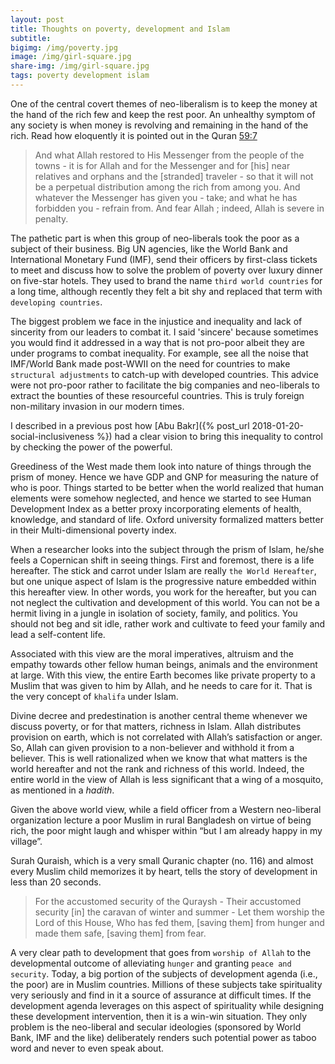 ```yaml
---
layout: post
title: Thoughts on poverty, development and Islam
subtitle: 
bigimg: /img/poverty.jpg
image: /img/girl-square.jpg
share-img: /img/girl-square.jpg
tags: poverty development islam
---
```

One of the central covert themes of neo-liberalism is to keep the money at the hand of the rich few and keep the rest poor. An unhealthy symptom of any society is when money is revolving and remaining in the hand of the rich. Read how eloquently it is pointed out in the Quran [59:7](https://quran.com/59/7)

> And what Allah restored to His Messenger from the people of the towns - it is for Allah and for the Messenger and for [his] near relatives and orphans and the [stranded] traveler - so that it will not be a perpetual distribution among the rich from among you. And whatever the Messenger has given you - take; and what he has forbidden you - refrain from. And fear Allah ; indeed, Allah is severe in penalty.

The pathetic part is when this group of neo-liberals took the poor as a subject of their business. Big UN agencies, like the World Bank and International Monetary Fund (IMF), send their officers by first-class tickets to meet and discuss how to solve the problem of poverty over luxury dinner on five-star hotels. They used to brand the name `third world countries` for a long time, although recently they felt a bit shy and replaced that term with `developing countries`.


The biggest problem we face in the injustice and inequality and lack of sincerity from our leaders to combat it. I said 'sincere' because sometimes you would find it addressed in a way that is not pro-poor albeit they are under programs to combat inequality. For example, see all the noise that IMF/World Bank made post-WWII on the need for countries to make `structural adjustments` to catch-up with developed countries. This advice were not pro-poor rather to facilitate the big companies and neo-liberals to extract the bounties of these resourceful countries. This is truly foreign non-military invasion in our modern times.


I described in a previous post how [Abu Bakr]({% post_url 2018-01-20-social-inclusiveness %}) had a clear vision to bring this inequality to control by checking the power of the powerful.

Greediness of the West made them look into nature of things through the prism of money. Hence we have GDP and GNP for measuring the nature of who is poor. Things started to be better when the world realized that human elements were somehow neglected, and hence we started to see Human Development Index as a better proxy incorporating elements of health, knowledge, and standard of life. Oxford university formalized matters better in their Multi-dimensional poverty index.

When a researcher looks into the subject through the prism of Islam, he/she feels a Copernican shift in seeing things. First and foremost, there is a life hereafter. The stick and carrot under Islam are really `the World Hereafter`, but one unique aspect of Islam is the progressive nature embedded within this hereafter view. In other words, you work for the hereafter, but you can not neglect the cultivation and development of this world. You can not be a hermit living in a jungle in isolation of society, family, and politics. You should not beg and sit idle, rather work and cultivate to feed your family and lead a self-content life.

Associated with this view are the moral imperatives, altruism and the empathy towards other fellow human beings, animals and the environment at large. With this view, the entire Earth becomes like private property to a Muslim that was given to him by Allah, and he needs to care for it. That is the very concept of `khalifa` under Islam.

Divine decree and predestination is another central theme whenever we discuss poverty, or for that matters, richness in Islam. Allah distributes provision on earth, which is not correlated with Allah’s satisfaction or anger. So, Allah can given provision to a non-believer and withhold it from a believer. This is well rationalized when we know that what matters is the world hereafter and not the rank and richness of this world. Indeed, the entire world in the view of Allah is less significant that a wing of a mosquito, as mentioned in a *hadith*.

Given the above world view, while a field officer from a Western neo-liberal organization lecture a poor Muslim in rural Bangladesh on virtue of being rich, the poor might laugh and whisper within “but I am already happy in my village”.

Surah Quraish, which is a very small Quranic chapter (no. 116) and almost every Muslim child memorizes it by heart, tells the story of development in less than 20 seconds.

>For the accustomed security of the Quraysh -
Their accustomed security [in] the caravan of winter and summer -
Let them worship the Lord of this House,
Who has fed them, [saving them] from hunger and made them safe, [saving them] from fear.

A very clear path to development that goes from `worship of Allah` to the developmental outcome of alleviating `hunger` and granting `peace and security`. Today, a big portion of the subjects of development agenda (i.e., the poor) are in Muslim countries. Millions of these subjects take spirituality very seriously and find in it a source of assurance at difficult times. If the development agenda leverages on this aspect of spirituality while designing these development intervention, then it is a win-win situation. They only problem is the neo-liberal and secular ideologies (sponsored by World Bank, IMF and the like) deliberately renders such potential power as taboo word and never to even speak about. 



